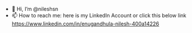- 👋 Hi, I’m @nileshsn
- 📫 How to reach me: here is my LinkedIn Account or click this below link
https://www.linkedin.com/in/enugandhula-nilesh-400a14226

<!---
nileshsn/nileshsn is a ✨ special ✨ repository because its `README.md` (this file) appears on your GitHub profile.
You can click the Preview link to take a look at your changes.
--->
